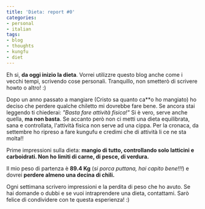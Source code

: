 ```yaml
---
title: 'Dieta: report #0'
categories:
- personal
- italian
tags:
- blog
- thoughts
- kungfu
- diet
---
```

Eh si, **da oggi inizio la dieta**. Vorrei utilizzre questo blog anche come i
vecchi tempi, scrivendo cose personali. Tranquillo, non smetterò di scrivere
howto o altro! :)

Dopo un anno passato a mangiare (Cristo sa quanto ca\*\*o ho mangiato) ho deciso
che perdere qualche chiletto mi dovrebbe fare bene. Se ancora stai leggendo ti
chiederai: _"Basta fare attività fisica!"_ Si è vero, serve anche quella, **ma
non basta**. Se accanto però non ci metti una dieta equilibrata, sana e
controllata, l'attività fisica non serve ad una cippa. Per la cronaca, da
settembre ho ripreso a fare kungufu e credimi che di attività li ce ne sta
molta!!

Prime impressioni sulla dieta: **mangio di tutto, controllando solo latticini
e carboidrati. Non ho limiti di carne, di pesce, di verdura.**

Il mio peso di partenza è **89.4 Kg** (_si porca puttana, hai capito bene!!!_)
e dovrei **perdere almeno una decina di chili.**

Ogni settimana scrivero impressioni e la perdita di peso che ho avuto. Se hai
domande o dubbi e se vuoi intraprendere una dieta, contattami.
Sarò felice di condividere con te questa esperienza! :)

